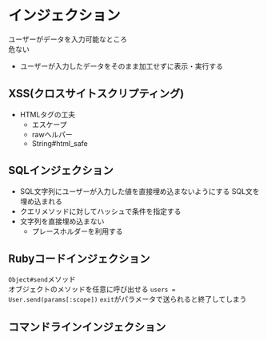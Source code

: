 # インジェクション
ユーザーがデータを入力可能なところ  
危ない
- ユーザーが入力したデータをそのまま加工せずに表示・実行する

## XSS(クロスサイトスクリプティング)
- HTMLタグの工夫
    - エスケープ
    - rawヘルパー
    - String#html_safe

## SQLインジェクション
- SQL文字列にユーザーが入力した値を直接埋め込まないようにする
SQL文を埋め込まれる
- クエリメソッドに対してハッシュで条件を指定する
- 文字列を直接埋め込まない
    - プレースホルダーを利用する

## Rubyコードインジェクション
`Object#send`メソッド  
オブジェクトのメソッドを任意に呼び出せる
`users = User.send(params[:scope])`
`exit`がパラメータで送られると終了してしまう

## コマンドラインインジェクション


